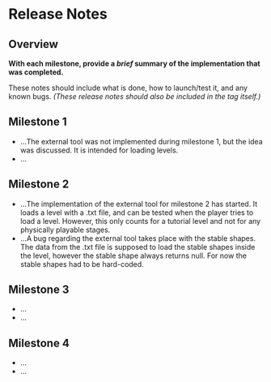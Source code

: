 # Release Notes

## Overview
**With each milestone, provide a _brief_ summary of the implementation that was completed.**

These notes should include what is done, how to launch/test it, and any known bugs. _(These release notes should also be included in the tag itself.)_

## Milestone 1
- ...The external tool was not implemented during milestone 1, but the idea was discussed. It is intended for loading levels.
- ...

## Milestone 2
- ...The implementation of the external tool for milestone 2 has started. It loads a level with a .txt file, and can be tested when the player tries to load a level. However, this only counts for a tutorial level and not for any physically playable stages.
- ...A bug regarding the external tool takes place with the stable shapes. The data from the .txt file is supposed to load the stable shapes inside the level, however the stable shape always returns null. For now the stable shapes had to be hard-coded.

## Milestone 3
- ...
- ...

## Milestone 4
- ...
- ...
